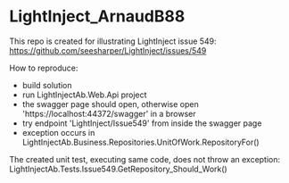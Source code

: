 # LightInject_ArnaudB88

This repo is created for illustrating LightInject issue 549:
https://github.com/seesharper/LightInject/issues/549

How to reproduce:
- build solution
- run LightInjectAb.Web.Api project
- the swagger page should open, otherwise open 'https://localhost:44372/swagger' in a browser
- try endpoint 'LightInject/Issue549' from inside the swagger page
- exception occurs in LightInjectAb.Business.Repositories.UnitOfWork.RepositoryFor<T>()

The created unit test, executing same code, does not throw an exception:
LightInjectAb.Tests.Issue549.GetRepository_Should_Work()
